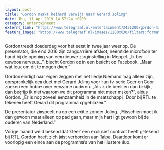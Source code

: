 ```yaml
---
layout: post
title: "Gordon maakt keihard verwijt naar Gerard Joling"
date: Thu, 11 Apr 2019 14:57:24 +0200
category: entertainment
externe_link: "https://www.telegraaf.nl/entertainment/3431200/gordon-maakt-keihard-verwijt-naar-gerard-joling"
feature_image: "https://www.telegraaf.nl/images/1200x630/filters:format(jpeg):quality(80)/cdn-kiosk-api.telegraaf.nl/64868fa8-5c59-11e9-8d9b-02d1dbdc35d1.jpg"
---
```


<p class="intro">Gordon treedt donderdag voor het eerst in twee jaar weer op. De presentator, die eind 2016 zijn zangcarrière afsloot, neemt de microfoon ter hand bij de opening van een nieuwe zorginstelling in Meppel. „Ik ben gewoon nerveus...”, biecht Gordon op in een bericht op Facebook. „Maar wat leuk om dit te mogen doen.”</p> <p>Gordon eindigt naar eigen zeggen met het liedje Niemand mag alleen zijn, oorspronkelijk een duet met Gerard Joling voor hun tv-serie Geer en Goor zoeken een hobby over eenzame ouderen. „Als ik de beelden dan bekijk, dan begrijp ik niet waarom we dit programma niet meer maken?”, aldus Gordon. „Er is nog zoveel eenzaamheid in de maatschappij. Door bij RTL te tekenen heeft Gerard dit programma opgeblazen.”</p><p>De presentator zinspeelt nu op een editie zonder Joling. „Misschien moet ik dan gewoon maar alleen op pad gaan, maar mijn hart ligt gewoon bij de ouderen van Nederland.”</p><p>Vorige maand werd bekend dat ’Geer’ een exclusief contract heeft getekend bij RTL. Gordon heeft zich juist verbonden aan Talpa. Daardoor komt er voorlopig een einde aan de programma’s van het illustere duo.</p>

